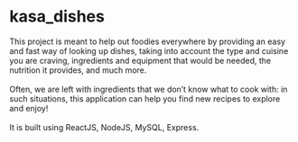 # kasa_dishes
This project is meant to help out foodies everywhere by providing an easy and fast way of looking up dishes, taking into account the type and cuisine you are craving, ingredients and equipment that would be needed, the nutrition it provides, and much more.<br><br>
Often, we are left with ingredients that we don’t know what to cook with: in such situations, this application can help you find new recipes to explore and enjoy!<br><br>
It is built using ReactJS, NodeJS, MySQL, Express.
